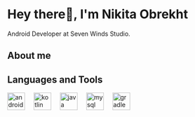 <h1 align="left">Hey there👋, I'm Nikita Obrekht</h1>
<p align="left">Android Developer at Seven Winds Studio.</p>
<h2 align="left">About me</h2>
<h2 align="left">Languages and Tools</h2>
<div align="left">
  <img src="https://skillicons.dev/icons?i=androidstudio" height="40" alt="androidstudio logo"  />
  <img width="12" />
  <img src="https://skillicons.dev/icons?i=kotlin" height="40" alt="kotlin logo"  />
  <img width="12" />
  <img src="https://skillicons.dev/icons?i=java" height="40" alt="java logo"  />
  <img width="12" />
  <img src="https://skillicons.dev/icons?i=mysql" height="40" alt="mysql logo"  />
  <img width="12" />
  <img src="https://skillicons.dev/icons?i=gradle" height="40" alt="gradle logo"  />
</div>
